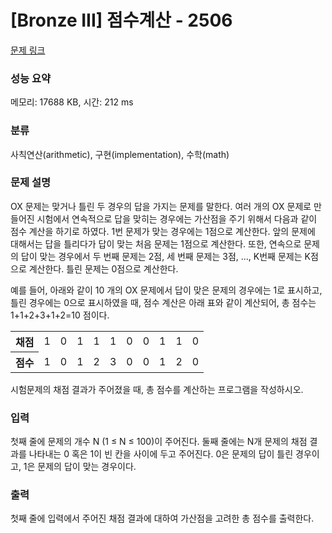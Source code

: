 # [Bronze III] 점수계산 - 2506 

[문제 링크](https://www.acmicpc.net/problem/2506) 

### 성능 요약

메모리: 17688 KB, 시간: 212 ms

### 분류

사칙연산(arithmetic), 구현(implementation), 수학(math)

### 문제 설명

<p>OX 문제는 맞거나 틀린 두 경우의 답을 가지는 문제를 말한다. 여러 개의 OX 문제로 만들어진 시험에서 연속적으로 답을 맞히는 경우에는 가산점을 주기 위해서 다음과 같이 점수 계산을 하기로 하였다. 1번 문제가 맞는 경우에는 1점으로 계산한다. 앞의 문제에 대해서는 답을 틀리다가 답이 맞는 처음 문제는 1점으로 계산한다. 또한, 연속으로 문제의 답이 맞는 경우에서 두 번째 문제는 2점, 세 번째 문제는 3점, ..., K번째 문제는 K점으로 계산한다. 틀린 문제는 0점으로 계산한다.</p>

<p>예를 들어, 아래와 같이 10 개의 OX 문제에서 답이 맞은 문제의 경우에는 1로 표시하고, 틀린 경우에는 0으로 표시하였을 때, 점수 계산은 아래 표와 같이 계산되어, 총 점수는 1+1+2+3+1+2=10 점이다.</p>

<table class="table table-bordered table-center-30 td-center th-center">
	<tbody>
		<tr>
			<th>채점</th>
			<td>1</td>
			<td>0</td>
			<td>1</td>
			<td>1</td>
			<td>1</td>
			<td>0</td>
			<td>0</td>
			<td>1</td>
			<td>1</td>
			<td>0</td>
		</tr>
		<tr>
			<th>점수</th>
			<td>1</td>
			<td>0</td>
			<td>1</td>
			<td>2</td>
			<td>3</td>
			<td>0</td>
			<td>0</td>
			<td>1</td>
			<td>2</td>
			<td>0</td>
		</tr>
	</tbody>
</table>

<p>시험문제의 채점 결과가 주어졌을 때, 총 점수를 계산하는 프로그램을 작성하시오.</p>

### 입력 

 <p>첫째 줄에 문제의 개수 N (1 ≤ N ≤ 100)이 주어진다. 둘째 줄에는 N개 문제의 채점 결과를 나타내는 0 혹은 1이 빈 칸을 사이에 두고 주어진다. 0은 문제의 답이 틀린 경우이고, 1은 문제의 답이 맞는 경우이다. </p>

### 출력 

 <p>첫째 줄에 입력에서 주어진 채점 결과에 대하여 가산점을 고려한 총 점수를 출력한다. </p>

